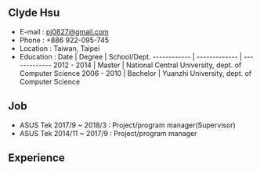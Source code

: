 ## Clyde Hsu

- E-mail : pj0827@gmail.com
- Phone : +886 922-095-745
- Location : Taiwan, Taipei
- Education : 
Date | Degree | School/Dept.
------------ | ------------- | -------------
2012 - 2014 | Master | National Central University, dept. of Computer Science
2006 - 2010 | Bachelor | Yuanzhi University, dept. of Computer Science


## Job

- ASUS Tek 2017/9 ~ 2018/3 : Project/program manager(Supervisor)
- ASUS Tek 2014/11 ~ 2017/9 : Project/program manager

## Experience
